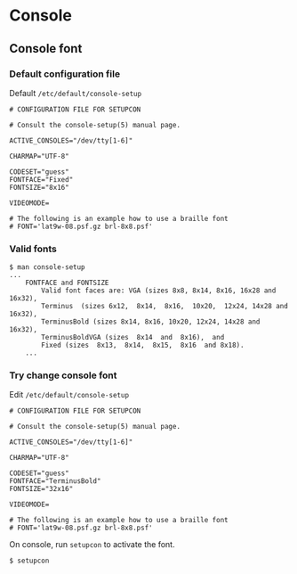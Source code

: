 # Console

## Console font

### Default configuration file

Default `/etc/default/console-setup`

```
# CONFIGURATION FILE FOR SETUPCON

# Consult the console-setup(5) manual page.

ACTIVE_CONSOLES="/dev/tty[1-6]"

CHARMAP="UTF-8"

CODESET="guess"
FONTFACE="Fixed"
FONTSIZE="8x16"

VIDEOMODE=

# The following is an example how to use a braille font
# FONT='lat9w-08.psf.gz brl-8x8.psf'
```

### Valid fonts

```
$ man console-setup
...
    FONTFACE and FONTSIZE
        Valid font faces are: VGA (sizes 8x8, 8x14, 8x16, 16x28 and 16x32),
        Terminus  (sizes 6x12,  8x14,  8x16,  10x20,  12x24, 14x28 and 16x32),
        TerminusBold (sizes 8x14, 8x16, 10x20, 12x24, 14x28 and 16x32),
        TerminusBoldVGA (sizes  8x14  and  8x16),  and
        Fixed (sizes  8x13,  8x14,  8x15,  8x16  and 8x18).
    ...
```

### Try change console font

Edit `/etc/default/console-setup`

```
# CONFIGURATION FILE FOR SETUPCON

# Consult the console-setup(5) manual page.

ACTIVE_CONSOLES="/dev/tty[1-6]"

CHARMAP="UTF-8"

CODESET="guess"
FONTFACE="TerminusBold"
FONTSIZE="32x16"

VIDEOMODE=

# The following is an example how to use a braille font
# FONT='lat9w-08.psf.gz brl-8x8.psf'
```

On console, run `setupcon` to activate the font.

```
$ setupcon
```
